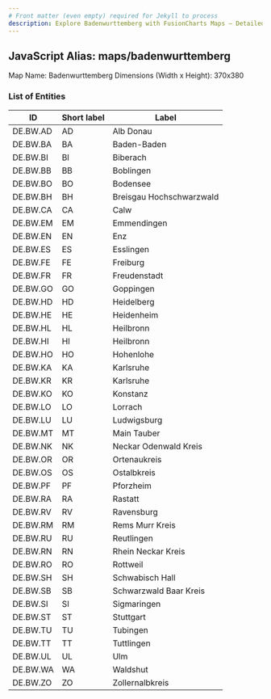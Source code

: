 ```yaml
---
# Front matter (even empty) required for Jekyll to process
description: Explore Badenwurttemberg with FusionCharts Maps – Detailed features for seamless integration. Try now & enhance your data visualization today! 
---
```


## JavaScript Alias: maps/badenwurttemberg

Map Name: Badenwurttemberg
Dimensions (Width x Height): 370x380





### List of Entities

ID | Short label | Label
---|---|---|
DE.BW.AD|AD|Alb Donau
DE.BW.BA|BA|Baden-Baden
DE.BW.BI|BI|Biberach
DE.BW.BB|BB|Boblingen
DE.BW.BO|BO|Bodensee
DE.BW.BH|BH|Breisgau Hochschwarzwald
DE.BW.CA|CA|Calw
DE.BW.EM|EM|Emmendingen
DE.BW.EN|EN|Enz
DE.BW.ES|ES|Esslingen
DE.BW.FE|FE|Freiburg
DE.BW.FR|FR|Freudenstadt
DE.BW.GO|GO|Goppingen
DE.BW.HD|HD|Heidelberg
DE.BW.HE|HE|Heidenheim
DE.BW.HL|HL|Heilbronn
DE.BW.HI|HI|Heilbronn
DE.BW.HO|HO|Hohenlohe
DE.BW.KA|KA|Karlsruhe
DE.BW.KR|KR|Karlsruhe
DE.BW.KO|KO|Konstanz
DE.BW.LO|LO|Lorrach
DE.BW.LU|LU|Ludwigsburg
DE.BW.MT|MT|Main Tauber
DE.BW.NK|NK|Neckar Odenwald Kreis
DE.BW.OR|OR|Ortenaukreis
DE.BW.OS|OS|Ostalbkreis
DE.BW.PF|PF|Pforzheim
DE.BW.RA|RA|Rastatt
DE.BW.RV|RV|Ravensburg
DE.BW.RM|RM|Rems Murr Kreis
DE.BW.RU|RU|Reutlingen
DE.BW.RN|RN|Rhein Neckar Kreis
DE.BW.RO|RO|Rottweil
DE.BW.SH|SH|Schwabisch Hall
DE.BW.SB|SB|Schwarzwald Baar Kreis
DE.BW.SI|SI|Sigmaringen
DE.BW.ST|ST|Stuttgart
DE.BW.TU|TU|Tubingen
DE.BW.TT|TT|Tuttlingen
DE.BW.UL|UL|Ulm
DE.BW.WA|WA|Waldshut
DE.BW.ZO|ZO|Zollernalbkreis


